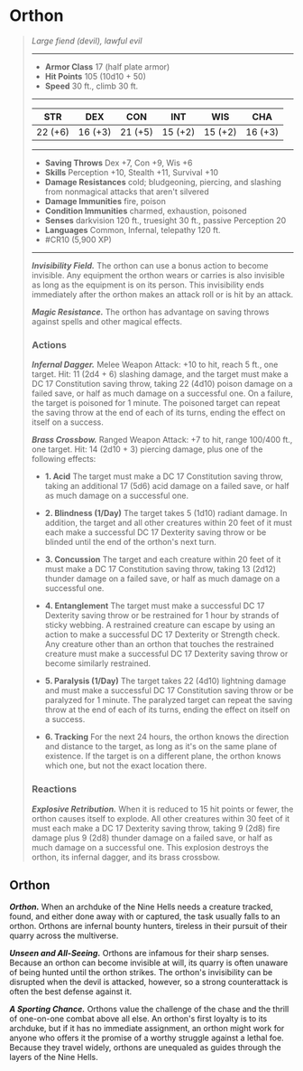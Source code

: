 # Orthon
>*Large fiend (devil), lawful evil*
>___
>- **Armor Class** 17 (half plate armor)
>- **Hit Points** 105 (10d10 + 50)
>- **Speed** 30 ft., climb 30 ft.
>___
>|STR|DEX|CON|INT|WIS|CHA|
>|:---:|:---:|:---:|:---:|:---:|:---:|
>|22 (+6)|16 (+3)|21 (+5)|15 (+2)|15 (+2)|16 (+3)|
>___
>- **Saving Throws** Dex +7, Con +9, Wis +6
>- **Skills** Perception +10, Stealth +11, Survival +10
>- **Damage Resistances** cold; bludgeoning, piercing, and slashing from nonmagical attacks that aren't silvered
>- **Damage Immunities** fire, poison
>- **Condition Immunities** charmed, exhaustion, poisoned
>- **Senses** darkvision 120 ft., truesight 30 ft., passive Perception 20
>- **Languages** Common, Infernal, telepathy 120 ft.
>- #CR10 (5,900 XP)
>___
>***Invisibility Field.*** The orthon can use a bonus action to become invisible. Any equipment the orthon wears or carries is also invisible as long as the equipment is on its person. This invisibility ends immediately after the orthon makes an attack roll or is hit by an attack.  
>
>***Magic Resistance.*** The orthon has advantage on saving throws against spells and other magical effects.  
>
>### Actions
>***Infernal Dagger.*** Melee Weapon Attack: +10 to hit, reach 5 ft., one target. Hit: 11 (2d4 + 6) slashing damage, and the target must make a DC 17 Constitution saving throw, taking 22 (4d10) poison damage on a failed save, or half as much damage on a successful one. On a failure, the target is poisoned for 1 minute. The poisoned target can repeat the saving throw at the end of each of its turns, ending the effect on itself on a success.  
>
>***Brass Crossbow.*** Ranged Weapon Attack: +7 to hit, range 100/400 ft., one target. Hit: 14 (2d10 + 3) piercing damage, plus one of the following effects:  
>- **1. Acid** The target must make a DC 17 Constitution saving throw, taking an additional 17 (5d6) acid damage on a failed save, or half as much damage on a successful one.
>
>- **2. Blindness (1/Day)** The target takes 5 (1d10) radiant damage. In addition, the target and all other creatures within 20 feet of it must each make a successful DC 17 Dexterity saving throw or be blinded until the end of the orthon's next turn.
>
>- **3. Concussion** The target and each creature within 20 feet of it must make a DC 17 Constitution saving throw, taking 13 (2d12) thunder damage on a failed save, or half as much damage on a successful one.
>
>- **4. Entanglement** The target must make a successful DC 17 Dexterity saving throw or be restrained for 1 hour by strands of sticky webbing. A restrained creature can escape by using an action to make a successful DC 17 Dexterity or Strength check. Any creature other than an orthon that touches the restrained creature must make a successful DC 17 Dexterity saving throw or become similarly restrained.
>
>- **5. Paralysis (1/Day)** The target takes 22 (4d10) lightning damage and must make a successful DC 17 Constitution saving throw or be paralyzed for 1 minute. The paralyzed target can repeat the saving throw at the end of each of its turns, ending the effect on itself on a success.
>
>- **6. Tracking** For the next 24 hours, the orthon knows the direction and distance to the target, as long as it's on the same plane of existence. If the target is on a different plane, the orthon knows which one, but not the exact location there.
>
>### Reactions
>***Explosive Retribution.*** When it is reduced to 15 hit points or fewer, the orthon causes itself to explode. All other creatures within 30 feet of it must each make a DC 17 Dexterity saving throw, taking 9 (2d8) fire damage plus 9 (2d8) thunder damage on a failed save, or half as much damage on a successful one. This explosion destroys the orthon, its infernal dagger, and its brass crossbow.

## Orthon

***Orthon.*** When an archduke of the Nine Hells needs a creature tracked, found, and either done away with or captured, the task usually falls to an orthon. Orthons are infernal bounty hunters, tireless in their pursuit of their quarry across the multiverse.

***Unseen and All-Seeing.*** Orthons are infamous for their sharp senses. Because an orthon can become invisible at will, its quarry is often unaware of being hunted until the orthon strikes. The orthon's invisibility can be disrupted when the devil is attacked, however, so a strong counterattack is often the best defense against it.

***A Sporting Chance.*** Orthons value the challenge of the chase and the thrill of one-on-one combat above all else. An orthon's first loyalty is to its archduke, but if it has no immediate assignment, an orthon might work for anyone who offers it the promise of a worthy struggle against a lethal foe. Because they travel widely, orthons are unequaled as guides through the layers of the Nine Hells.